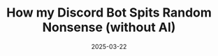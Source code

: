 ---
title: How my Discord Bot Spits Random Nonsense (without AI)
date: 2025-03-22
tags: [AI, lakubot]
excerpt: It might not be sophisticated but Lakubot can say some funny things, all without ChatGPT. We'll go over the simple algorithm/strategy it uses to come up with nonsense
---